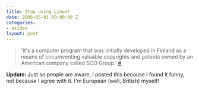 ```yaml
---
title: Stop using Linux!
date: 2006-05-01 00:00:00 Z
categories:
- asides
layout: post
---
```


<blockquote><p>'It's a computer program that was initially developed in Finland as a means of circumventing valuable copyrights and patents owned by an American company called SCO Group.'  <a href="http://shelleytherepublican.com/2006/04/linux-european-threat-to-our-computers.html">#</a></p></blockquote>
<p><strong>Update: </strong>Just so people are aware, I posted this because I found it funny, not because I agree with it.  I'm European (well, British) myself!
</p>
